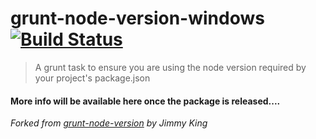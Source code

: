 # grunt-node-version-windows [![Build Status](https://travis-ci.org/Conrad2134/grunt-node-version-windows.svg?branch=master)](https://travis-ci.org/Conrad2134/grunt-node-version-windows)

> A grunt task to ensure you are using the node version required by your project's package.json

#### More info will be available here once the package is released....

*Forked from [grunt-node-version](https://github.com/jking90/grunt-node-version) by Jimmy King*
